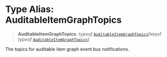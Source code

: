 # Type Alias: AuditableItemGraphTopics

> **AuditableItemGraphTopics**: *typeof* [`AuditableItemGraphTopics`](../variables/AuditableItemGraphTopics.md)\[keyof *typeof* [`AuditableItemGraphTopics`](../variables/AuditableItemGraphTopics.md)\]

The topics for auditable item graph event bus notifications.
